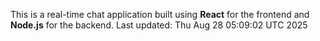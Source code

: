 This is a real-time chat application built using **React** for the frontend and **Node.js** for the backend.
Last updated: Thu Aug 28 05:09:02 UTC 2025
